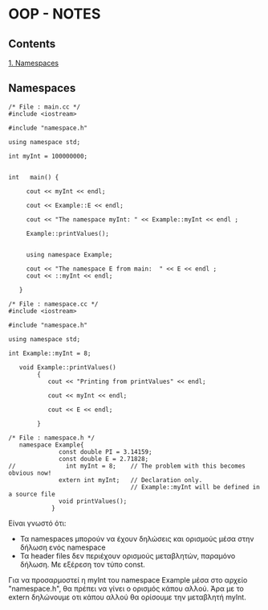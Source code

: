 # OOP - NOTES

## Contents
[1. Namespaces](#Namespaces)




## Namespaces


```
/* File : main.cc */
#include <iostream>

#include "namespace.h"

using namespace std;

int myInt = 100000000;


int   main() {
    
     cout << myInt << endl;

     cout << Example::E << endl;

     cout << "The namespace myInt: " << Example::myInt << endl ;

     Example::printValues();

   
     using namespace Example;

     cout << "The namespace E from main:  " << E << endl ;
     cout << ::myInt << endl;

   }

```

```
/* File : namespace.cc */
#include <iostream>

#include "namespace.h"

using namespace std;

int Example::myInt = 8;

   void Example::printValues()
        {
           cout << "Printing from printValues" << endl;

           cout << myInt << endl;

           cout << E << endl;

        }
```


```
/* File : namespace.h */
   namespace Example{
              const double PI = 3.14159;
              const double E = 2.71828;
//              int myInt = 8;    // The problem with this becomes obvious now!
              extern int myInt;   // Declaration only.
                                  // Example::myInt will be defined in a source file
              void printValues();
            }
```

Είναι γνωστό ότι:
- Τα namespaces μπορούν να έχουν δηλώσεις και ορισμούς μέσα στην δήλωση ενός namespace
- Τα header files δεν περιέχουν ορισμούς μεταβλητών, παραμόνο δήλωση. Με εξέρεση τον
τύπο const.

Για να προσαρμοστεί η myInt του namespace Example μέσα στο αρχείο "namespace.h", θα πρέπει
να γίνει ο ορισμός κάπου αλλού. Άρα με το extern δηλώνουμε οτι κάπου αλλού θα
ορίσουμε την μεταβλητή myInt.



